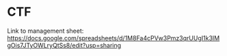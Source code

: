 # CTF

Link to management sheet: https://docs.google.com/spreadsheets/d/1M8Fa4cPVw3Pmz3qrUUgI1k3IMgOis7JTyOWLryQtSs8/edit?usp=sharing
